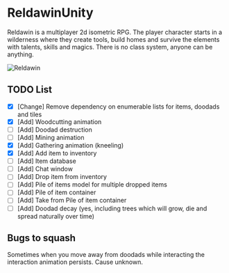 # ReldawinUnity
Reldawin is a multiplayer 2d isometric RPG. The player character starts in a wilderness where they create tools, build homes and survive the elements with talents, skills and magics. There is no class system, anyone can be anything.

![Reldawin](https://i.imgur.com/38DS2Wp.png)

## TODO List

- [x] [Change] Remove dependency on enumerable lists for items, doodads and tiles
- [x] [Add] Woodcutting animation
- [ ] [Add] Doodad destruction  
- [ ] [Add] Mining animation 
- [x] [Add] Gathering animation (kneeling)
- [x] [Add] Add item to inventory
- [ ] [Add] Item database
- [ ] [Add] Chat window
- [ ] [Add] Drop item from inventory
- [ ] [Add] Pile of items model for multiple dropped items
- [ ] [Add] Pile of item container
- [ ] [Add] Take from Pile of item container
- [ ] [Add] Doodad decay (yes, including trees which will grow, die and spread naturally over time)

## Bugs to squash
Sometimes when you move away from doodads while interacting the interaction animation persists. Cause unknown.
